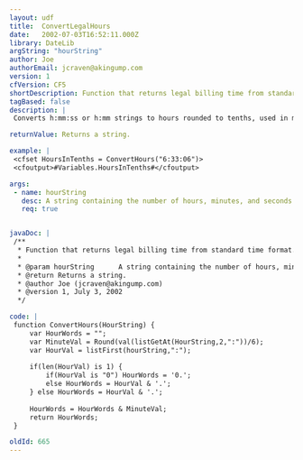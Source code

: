 ```yaml
---
layout: udf
title:  ConvertLegalHours
date:   2002-07-03T16:52:11.000Z
library: DateLib
argString: "hourString"
author: Joe
authorEmail: jcraven@akingump.com
version: 1
cfVersion: CF5
shortDescription: Function that returns legal billing time from standard time format.
tagBased: false
description: |
 Converts h:mm:ss or h:mm strings to hours rounded to tenths, used in my case for legal time billing.

returnValue: Returns a string.

example: |
 <cfset HoursInTenths = ConvertHours("6:33:06")>
 <cfoutput>#Variables.HoursInTenths#</cfoutput>

args:
 - name: hourString
   desc: A string containing the number of hours, minutes, and seconds in the format&#58; H&#58;MM&#58;SS.
   req: true


javaDoc: |
 /**
  * Function that returns legal billing time from standard time format.
  * 
  * @param hourString      A string containing the number of hours, minutes, and seconds in the format: H:MM:SS. (Required)
  * @return Returns a string. 
  * @author Joe (jcraven@akingump.com) 
  * @version 1, July 3, 2002 
  */

code: |
 function ConvertHours(HourString) {
     var HourWords = "";
     var MinuteVal = Round(val(listGetAt(HourString,2,":"))/6);
     var HourVal = listFirst(hourString,":");
     
     if(len(HourVal) is 1) {
         if(HourVal is "0") HourWords = '0.';
         else HourWords = HourVal & '.';
     } else HourWords = HourVal & '.';
     
     HourWords = HourWords & MinuteVal;
     return HourWords;
 }

oldId: 665
---
```


